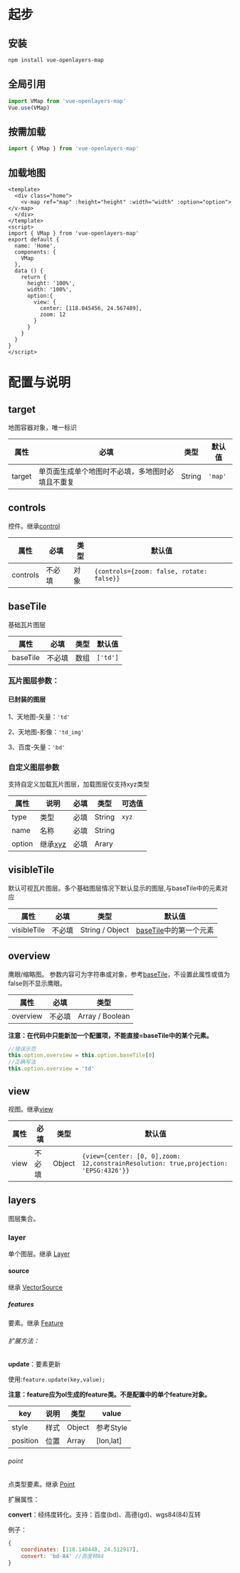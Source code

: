 # 起步

## 安装
```bash
npm install vue-openlayers-map
```

## 全局引用
```js
import VMap from 'vue-openlayers-map'
Vue.use(VMap)
```

## 按需加载
```js
import { VMap } from 'vue-openlayers-map'
```

## 加载地图

```vue
<template>
  <div class="home">
    <v-map ref="map" :height="height" :width="width" :option="option"></v-map>
  </div>
</template>
<script>
import { VMap } from 'vue-openlayers-map'
export default {
  name: 'Home',
  components: {
    VMap
  },
  data () {
    return {
      height: '100%',
      width: '100%',
      option:{
        view: {
          center: [118.045456, 24.567489],
          zoom: 12
        }
      }
    }
  }
}
</script>
```


# 配置与说明

## target

地图容器对象，唯一标识

| 属性     | 必填                       | 类型     | 默认值     |
|--------|--------------------------|--------|---------|
| target | 单页面生成单个地图时不必填，多地图时必填且不重复 | String | `'map'` |

## controls

控件。继承[control](https://openlayers.org/en/latest/apidoc/module-ol_control.html)

| 属性       | 必填  | 类型  | 默认值                                       |
|----------|-----|-----|-------------------------------------------|
| controls | 不必填 | 对象  | `{controls={zoom: false, rotate: false}}` |

## baseTile

基础瓦片图层

| 属性       | 必填  | 类型  | 默认值      |
|----------|-----|-----|----------|
| baseTile | 不必填 | 数组  | `['td']` |

### 瓦片图层参数：

#### 已封装的图层

1、天地图-矢量：`'td'`

2、天地图-影像：`'td_img'`

3、百度-矢量：`'bd'`

### 自定义图层参数

支持自定义加载瓦片图层，加载图层仅支持xyz类型

| 属性     | 说明                                                                             | 必填  | 类型     | 可选值   |
|--------|--------------------------------------------------------------------------------|-----|--------|-------|
| type   | 类型                                                                             | 必填  | String | `xyz` |
| name   | 名称                                                                             | 必填  | String |       |
| option | 继承[xyz](https://openlayers.org/en/latest/apidoc/module-ol_source_XYZ-XYZ.html) | 必填  | Arary  |       |



## visibleTile 

默认可视瓦片图层。多个基础图层情况下默认显示的图层,与baseTile中的元素对应

| 属性          | 必填  | 类型              | 默认值                           |
|-------------|-----|-----------------|-------------------------------|
| visibleTile | 不必填 | String / Object | [baseTile](##baseTile)中的第一个元素 |

## overview

鹰眼/缩略图。
参数内容可为字符串或对象，参考[baseTile](##baseTile)，不设置此属性或值为false则不显示鹰眼。

| 属性       | 必填  | 类型              |
|----------|-----|-----------------|
| overview | 不必填 | Array / Boolean |

**注意：在代码中只能新加一个配置项，不能直接=baseTile中的某个元素。**

```js
//错误示范
this.option.overview = this.option.baseTile[0]
//正确写法
this.option.overview = 'td'
```

## view

视图。继承[view](https://openlayers.org/en/latest/apidoc/module-ol_View-View.html) 

| 属性   | 必填  | 类型     | 默认值                                                                                  |
|------|-----|--------|--------------------------------------------------------------------------------------|
| view | 不必填 | Object | `{view={center: [0, 0],zoom: 12,constrainResolution: true,projection: 'EPSG:4326'}}` |

## layers

图层集合。

### layer

单个图层。继承 [Layer](https://openlayers.org/en/latest/apidoc/module-ol_layer_Layer-Layer.html)

#### source 

继承 [VectorSource](https://openlayers.org/en/latest/apidoc/module-ol_source_Vector-VectorSource.html)

##### features

要素。继承 [Feature](https://openlayers.org/en/latest/apidoc/module-ol_Feature-Feature.html)

###### 扩展方法：

**update**：要素更新

使用:`feature.update(key,value);`

**注意：feature应为ol生成的feature类。不是配置中的单个feature对象。**

| key      | 说明  | 类型     | value     |
|----------|-----|--------|-----------|
| style    | 样式  | Object | 参考Style   |
| position | 位置  | Array  | [lon,lat] |


###### point

点类型要素。继承 [Point](https://openlayers.org/en/latest/apidoc/module-ol_geom_Point-Point.html)

扩展属性：

**convert**：经纬度转化。支持：百度(bd)、高德(gd)、wgs84(84)互转

例子：
```js
{
    coordinates: [118.140448, 24.512917],
    convert: 'bd-84' //百度转84
}
```

